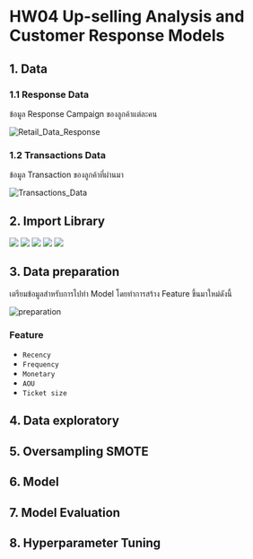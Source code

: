 # HW04 Up-selling Analysis and Customer Response Models

## 1. Data

### 1.1 Response Data
ข้อมูล Response Campaign ของลูกค้าแต่ละคน

![Retail_Data_Response](https://user-images.githubusercontent.com/78030264/147379562-e7b83616-c249-4356-ab2c-8892d1e0377a.png)

### 1.2 Transactions Data
ข้อมูล Transaction ของลูกค้าที่ผ่านมา

![Transactions_Data](https://user-images.githubusercontent.com/78030264/147379649-73375ba6-826e-4b40-8966-9a1a14636b2a.png)

## 2. Import Library

[![](https://img.shields.io/badge/-Pandas-blue)](#) [![](https://img.shields.io/badge/-Numpy-blue)](#) [![](https://img.shields.io/badge/-imblearn-blue)](#) [![](https://img.shields.io/badge/-Sklearn-blue)](#) [![](https://img.shields.io/badge/-Matplotlib-blue)](#) 

## 3. Data preparation
เตรียมข้อมูลสำหรับการไปทำ Model โดยทำการสร้าง Feature ขึ้นมาใหม่ดังนี้

![preparation](https://user-images.githubusercontent.com/78030264/147379858-c5c7b768-3f26-4879-ba6d-256652a14f07.png)

### Feature
* ```Recency``` 
* ```Frequency```
* ```Monetary```
* ```AOU```
* ```Ticket size```

## 4. Data exploratory

## 5. Oversampling SMOTE

## 6. Model

## 7. Model Evaluation

## 8. Hyperparameter Tuning
